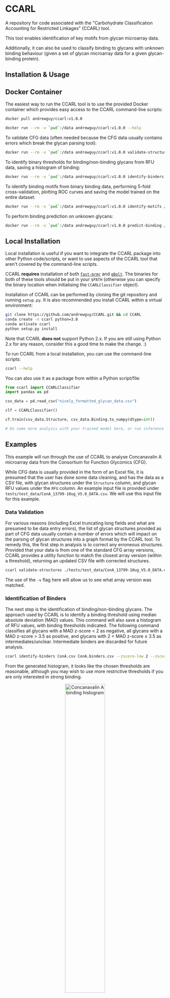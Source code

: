 # CCARL

A repository for code associated with the "Carbohydrate Classification Accounting for Restricted Linkages" (CCARL) tool.

This tool enables identification of key motifs from glycan microarray data.

Additionally, it can also be used to classify binding to glycans with unknown binding behaviour (given a set of glycan microarray data for a given glycan-binding protein).

## __Installation & Usage__

## Docker Container

The easiest way to run the CCARL tool is to use the provided Docker container which provides easy access to the CCARL command-line scripts:

```bash
docker pull andrewguy/ccarl:v1.0.0

docker run --rm -v `pwd`:/data andrewguy/ccarl:v1.0.0 --help
```

To validate CFG data (often needed because the CFG data usually contains errors which break the glycan parsing tool):

```bash
docker run --rm -v `pwd`:/data andrewguy/ccarl:v1.0.0 validate-structures /data/tests/test_data/ConA_13799-10ug_V5.0_DATA.csv /data/ConA.validated.csv -v
```

To identify binary thresholds for binding/non-binding glycans from RFU data, saving a histogram of binding:

```bash
docker run --rm -v `pwd`:/data andrewguy/ccarl:v1.0.0 identify-binders /data/ConA.validated.csv /data/ConA.binders.csv --histogram /data/ConA_hist.png
```

To identify binding motifs from binary binding data, performing 5-fold cross-validation, plotting ROC curves and saving the model trained on the entire dataset:

```bash
docker run --rm -v `pwd`:/data andrewguy/ccarl:v1.0.0 identify-motifs /data/ConA.binders.csv /data/ConA.results --cross-validation --plot-roc --save-model
```

To perform binding prediction on unknown glycans:

```bash
docker run --rm -v `pwd`:/data andrewguy/ccarl:v1.0.0 predict-binding /data/tests/test_data/test_unknowns.csv /data/ConA.results.model.pkl /data/ConA.predicted.csv
```

## Local Installation

Local installation is useful if you want to integrate the CCARL package into other Python code/scripts, or want to use aspects of the CCARL tool that aren't covered by the command-line scripts.

CCARL **requires** installation of both [`fast-mrmr`](https://github.com/andrewguy/fast-mRMR) and [`gBolt`](https://github.com/Jokeren/gBolt). The binaries for both of these tools should be put in your `$PATH` (otherwise you can specify the binary location when initialising the `CCARLClassifier` object).

Installation of CCARL can be performed by cloning the git repository and running `setup.py`. It is also recommended you install CCARL within a virtual environment:

```bash
git clone https://github.com/andrewguy/CCARL.git && cd CCARL
conda create -n ccarl python=3.8
conda activate ccarl
python setup.py install
```

Note that CCARL **does not** support Python 2.x. If you are still using Python 2.x for any reason, consider this a good time to make the change. :)

To run CCARL from a local installation, you can use the command-line scripts:

```bash
ccarl --help
```

You can also use it as a package from within a Python script/file:

```python
from ccarl import CCARLClassifier
import pandas as pd

csv_data = pd.read_csv("nicely_formatted_glycan_data.csv")

clf = CCARLClassifier()

cf.train(csv_data.Structure, csv_data.Binding.to_numpy(dtype=int))

# Do some more analysis with your trained model here, or run inference on other glycans.
```

## __Examples__

This example will run through the use of CCARL to analyse Concanavalin A microarray data from the Consortium for Function Glycomics (CFG).

While CFG data is usually provided in the form of an Excel file, it is presumed that the user has done some data cleaning, and has the data as a CSV file, with glycan structures under the `Structure` column, and glycan RFU values under the `RFU` column. An example input file is provided under `tests/test_data/ConA_13799-10ug_V5.0_DATA.csv`. We will use this input file for this example.

### __Data Validation__

For various reasons (including Excel truncating long fields and what are presumed to be data entry errors), the list of glycan structures provided as part of CFG data usually contain a number of errors which will impact on the parsing of glycan structures into a graph format by the CCARL tool. To remedy this, the first step in analysis is to correct any erroneous structures. Provided that your data is from one of the standard CFG array versions, CCARL provides a utility function to match the closest array version (within a threshold), returning an updated CSV file with corrected structures.

```bash
ccarl validate-structures ./tests/test_data/ConA_13799-10ug_V5.0_DATA.csv ConA.csv -v
```

The use of the `-v` flag here will allow us to see what array version was matched.

### __Identification of Binders__

The next step is the identification of binding/non-binding glycans. The approach used by CCARL is to identify a binding threshold using median absolute deviation (MAD) values. This command will also save a histogram of RFU values, with binding thresholds indicated. The following command classifies all glycans with a MAD z-score < 2 as negative, all glycans with a MAD z-score > 3.5 as positive, and glycans with 2 < MAD z-score ≤ 3.5 as intermediates/unclear. Intermediate binders are discarded for future analysis.

```bash
ccarl identify-binders ConA.csv ConA.binders.csv --zscore-low 2 --zscore-high 3.5 --histogram ConA.svg
```

From the generated histogram, it looks like the chosen thresholds are reasonable, although you may wish to use more restrictive thresholds if you are only interested in strong binding.
<p align="center">
<img src="./img/ConA.hist.png" alt="Concanavalin A binding histogram" width="50%"/>
</p>

If you wish to use your own thresholding function, you can provide your own CSV file with a `Binding` column to indicate binding (1) or non-binding (0) glycans rather than running the above code.

### __Model Training and Motif Identification__

Now that we have a CSV file with `Structure` and `Binding` columns, we can train a model and examine identified motifs. We will plot the ROC curves for the model(s) as well as saving the models and generating a PDF file containing motif diagrams (rather than just the default text output).

```bash
ccarl identify-motifs ConA.binders.csv ConA.results --plot-roc --save-model --render-motifs  --cross-validation
```

The top 3 motifs are shown below:

<p align="center">
    <img src="./img/ConA.motifs.top3.png" alt="Concanavalin A motifs" width="50%" class="center"/>
</p>

The model ROC curves (calculated for 5-fold cross-validation) show that this model has excellent performance, with little evidence of overfitting. It is worth examining the motifs identified for each fold of the cross-validation, as there can be some variation between folds.

<p align="center">
    <img src="./img/ConA.results.ROC_curves_CV.svg" alt="Concanavalin A ROC curves" width="50%" class="center"/>
</p>

### __Prediction of Binding__

We can use the model generated (and saved) in the previous step to predict the binding of a different set of glycans. In this example we are just using a small subset of glycans from one of the CFG microarrays, although you can use any glycan that is provided in CFG format (they don't have to be covered by any of the arrays).

```bash
ccarl predict-binding ./tests/test_data/test_unknowns.csv ConA.results.model.pkl ConA.unknown_preds.csv -v
```

The `-v` flag in the above step will print out the motifs used in the chosen model. In this example the results are saved in `ConA.unknown_preds.csv` and contain columns indicating binding probability (`Binding_Probability`), as well as the presence/absence of each feature (`Feature_{i}`).

### __Comparing predicting binding across different groups of glycans__

It may also be useful to use generated models to examine which lectins may be useful for distinguishing different classes of cell, for instance. To do this, we can use the `ccarl binding-overlap` tool to cross-tabulate predicted binding and some other categorical class associated with individual glycans. In this (contrived) example, we have a number of glycans which are present on 3 different cell types, provided in `./tests/test_data/predict_overlap_test.csv`. We use a previously generated Concanavalin A model to assess whether the Concanavalin A lectin may be useful for distinguishing between cell types.

```bash
ccarl binding-overlap ./tests/test_data/predict_overlap_test.csv --models ConA.results.model.pkl
```

**Output:**

```text
----Predicted binding cross-tab for model ConA.results.model.pkl----

Predicted Binder  False  True 
Class                         
Cell 1                7     73
Cell 2              185      3
Cell 3                6      1
```

Ideally, we would want Concanavalin A to recognise some glycans in Cell 1, and none in Cell 2 or 3.

Note that the `ccarl binding-overlap` tool can take multiple models. A handy way to cross-tabulate against a large number of pre-generated models is to make use of Bash wildcard expansion (the following command assumes your models are stored in a directory called `model_dir`):

```bash
ccarl binding-overlap ./tests/test_data/predict_overlap_test.csv --models model_dir/*.pkl
```

When used with multiple models, this tool will also provide cross-tabulation for all combinations of models, which can be useful if you are considering a combination of lectins to distinguish different cell types.

## __Citing__

If you use this tool in any of your work, please cite:

Coff, L., Chan, J., Ramsland, P.A., Guy, A.J.  Identifying glycan motifs using a novel subtree mining approach. BMC Bioinformatics 21, 42 (2020). [https://doi.org/10.1186/s12859-020-3374-4](https://doi.org/10.1186/s12859-020-3374-4)
